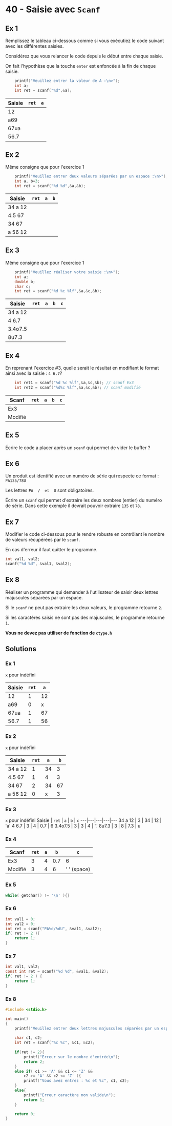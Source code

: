 # 40 - Saisie avec `Scanf`

## Ex 1
Remplissez le tableau ci-dessous comme si vous exécutiez le code suivant avec les différentes saisies.

Considérez que vous relancer le code depuis le début entre chaque saisie.

On fait l'hypothèse que la touche `enter` est enfoncée à la fin de chaque saisie.

```C
    printf("Veuillez entrer la valeur de A :\n>");
    int a;
    int ret = scanf("%d",&a);
```

Saisie | `ret` | `a` 
---|---|---
12 | | 
a69 | | 
67ua | | 
56.7 | | 

## Ex 2
Même consigne que pour l'exercice 1
```C
    printf("Veuillez entrer deux valeurs séparées par un espace :\n>");
    int a, b=3;
    int ret = scanf("%d %d",&a,&b);
```

Saisie | `ret` | `a` | `b`
---|---|---|--- 
34 a 12 | | | 
4.5 67 | | | 
34 67 | | | 
a 56 12 | | | 

## Ex 3
Même consigne que pour l'exercice 1
```C
    printf("Veuillez réaliser votre saisie :\n>");
    int a;
    double b;
    char c;
    int ret = scanf("%d %c %lf",&a,&c,&b);
```

Saisie | `ret` | `a` | `b` | `c`
---|---|---|--- |---
34 a 12 | | | 
4 6.7 | | | |
3.4o7.5 | | | 
8u7.3 | | | |

## Ex 4
En reprenant l'exercice #3, quelle serait le résultat en modifiant le format ainsi avec la saisie : `4 6.7`?
```C
    int ret1 = scanf("%d %c %lf",&a,&c,&b); // scanf Ex3
    int ret2 = scanf("%d%c %lf",&a,&c,&b); // scanf modifié
```

Scanf | `ret` | `a` | `b` | `c`
---|---|---|--- |---
Ex3 |  |  |  | 
Modifié | | | | 

## Ex 5
Écrire le code a placer après un `scanf` qui permet de vider le buffer ?

## Ex 6
Un produit est identifié avec un numéro de série qui respecte ce format : `PA135/78U`

Les lettres `PA  /  et  U` sont obligatoires.

Écrire un `scanf` qui permet d'extraire les deux nombres (entier) du numéro de série. Dans cette exemple il devrait pouvoir extraire `135` et `78`.

## Ex 7
Modifier le code ci-dessous pour le rendre robuste en contrôlant le nombre de valeurs récupérées par le `scanf`.

En cas d'erreur il faut quitter le programme.

```C
int val1, val2;
scanf("%d %d", &val1, &val2);
```

## Ex 8
Réaliser un programme qui demander à l'utilisateur de saisir deux lettres majuscules séparées par un espace.

Si le `scanf` ne peut pas extraire les deux valeurs, le programme retourne `2`.

Si les caractères saisis ne sont pas des majuscules, le programme retourne `1`.

**Vous ne devez pas utiliser de fonction de `ctype.h`**

## Solutions
### Ex 1

`x` pour indéfini

Saisie | `ret` | `a` 
---|---|---
12 | 1 | 12 
a69 | 0 | x 
67ua | 1 | 67
56.7 | 1 | 56 

### Ex 2

`x` pour indéfini

Saisie | `ret` | `a` | `b`
---|---|---|--- 
34 a 12 | 1 | 34 | 3
4.5 67 | 1 | 4 | 3
34 67 | 2 | 34 | 67 
a 56 12 | 0 | x | 3

### Ex 3
`x` pour indéfini
Saisie | `ret` | `a` | `b` | `c`
---|---|---|---|---
34 a 12 | 3 | 34 | 12 | 'a'
4 6.7 | 3 | 4 | 0.7 | 6
3.4o7.5 | 3 | 3 | 4 | '.'
8u7.3 | 3 | 8 | 7.3 | u

### Ex 4
Scanf | `ret` | `a` | `b` | `c`
---|---|---|--- |--- 
Ex3 | 3 | 4 | 0.7 | 6
Modifié | 3  | 4 | 6 | ' ' (space)

### Ex 5
```C
while( getchar() != '\n' ){}
```

### Ex 6
```C
int val1 = 0;
int val2 = 0;
int ret = scanf("PA%d/%dU", &val1, &val2);
if( ret != 2 ){
    return 1;
}
```

### Ex 7
```C
int val1, val2;
const int ret = scanf("%d %d", &val1, &val2);
if( ret != 2 ) {
    return 1;
}
```

### Ex 8
```C
#include <stdio.h>

int main()
{
    printf("Veuillez entrer deux lettres majuscules séparées par un espace :\n>");
    
    char c1, c2;
    int ret = scanf("%c %c", &c1, &c2);
    
    if(ret != 2){
        printf("Erreur sur le nombre d'entrée\n");
        return 2;
    }
    else if( c1 >= 'A' && c1 <= 'Z' &&
        c2 >= 'A' && c2 <= 'Z' ){
        printf("Vous avez entrez : %c et %c", c1, c2);
    }
    else{
        printf("Erreur caractère non valide\n");
        return 1;
    }

    return 0;
}
```